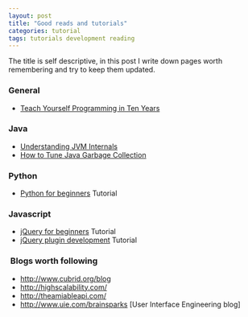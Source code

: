 ```yaml
---
layout: post
title: "Good reads and tutorials"
categories: tutorial
tags: tutorials development reading
---
```


The title is self descriptive, in this post I write down pages worth remembering and try to keep them updated. 

<h3>General</h3>
<ul>
  <li><span style="line-height: 13px;"><a href="http://norvig.com/21-days.html">Teach Yourself Programming in Ten Years</a>
</span></li>
</ul>
<h3>Java</h3>
<ul>
  <li><a href="http://www.cubrid.org/blog/dev-platform/understanding-jvm-internals" target="_blank">Understanding JVM Internals</a></li>
  <li><a href="http://www.cubrid.org/blog/dev-platform/how-to-tune-java-garbage-collection/" target="_blank">How to Tune Java Garbage Collection</a></li>
</ul>
<h3>Python</h3>
<ul>
  <li><a href="http://www.pythonforbeginners.com/category/systems-programming/" target="_blank">Python for beginners</a>
<span class="label label-info">Tutorial</span></li>
</ul>
<h3>Javascript</h3>
<ul>
  <li><a href="http://marakana.com/bookshelf/jquery_tutorial/index.html" target="_blank">jQuery for beginners</a>
<span class="label label-info">Tutorial</span></li>
  <li><a href="http://marakana.com/bookshelf/jquery_plugin_tutorial/introduction.html" target="_blank">jQuery plugin development</a>
<span class="label label-info">Tutorial</span></li>
</ul>
<h3> Blogs worth following</h3>
<ul>
  <li><a href="http://www.cubrid.org/blog">http://www.cubrid.org/blog</a></li>
  <li><a href="http://highscalability.com/">http://highscalability.com/</a></li>
  <li><a href="http://theamiableapi.com/">http://theamiableapi.com/</a></li>
  <li><a href="http://www.uie.com/brainsparks/">http://www.uie.com/brainsparks</a> [User Interface Engineering blog]</li>
</ul>